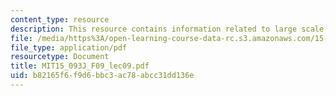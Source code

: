 ```yaml
---
content_type: resource
description: This resource contains information related to large scale optimization.
file: /media/https%3A/open-learning-course-data-rc.s3.amazonaws.com/15-093j-optimization-methods-fall-2009/b82165f6f9d6bbc3ac78abcc31dd136e_MIT15_093J_F09_lec09.pdf
file_type: application/pdf
resourcetype: Document
title: MIT15_093J_F09_lec09.pdf
uid: b82165f6-f9d6-bbc3-ac78-abcc31dd136e
---
```

